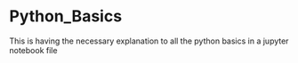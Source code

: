 # Python_Basics
This is having the necessary explanation to all the python basics in a jupyter notebook file
